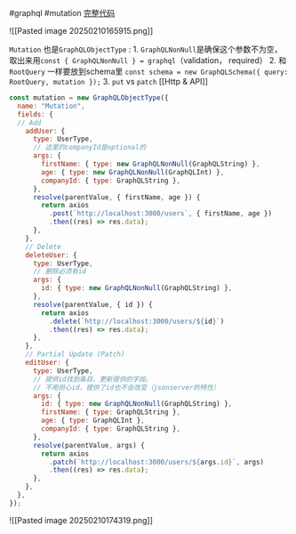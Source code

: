 #graphql #mutation
[完整代码](https://github.com/jiyulei/graphQLPlayground/blob/main/schema/schema.js)

![[Pasted image 20250210165915.png]]

`Mutation` 也是`GraphQLObjectType` :
	1. `GraphQLNonNull`是确保这个参数不为空，取出来用`const { GraphQLNonNull } = graphql`（validation， required）
	2. 和`RootQuery` 一样要放到schema里
	`const schema = new GraphQLSchema({ query: RootQuery, mutation });`
	3. `put` vs `patch` [[Http & API]]
``` javascript
const mutation = new GraphQLObjectType({
  name: "Mutation",
  fields: {
  // Add
    addUser: {
      type: UserType,
      // 这里的companyId是optional的
      args: {
        firstName: { type: new GraphQLNonNull(GraphQLString) },
        age: { type: new GraphQLNonNull(GraphQLInt) },
        companyId: { type: GraphQLString },
      },
      resolve(parentValue, { firstName, age }) {
        return axios
          .post(`http://localhost:3000/users`, { firstName, age })
          .then((res) => res.data);
      },
    },
    // Delete
    deleteUser: {
      type: UserType,
      // 删除必须有id
      args: {
        id: { type: new GraphQLNonNull(GraphQLString) },
      },
      resolve(parentValue, { id }) {
        return axios
          .delete(`http://localhost:3000/users/${id}`)
          .then((res) => res.data);
      },
    },
    // Partial Update (Patch)
    editUser: {
      type: UserType,
      // 提供id找到条目，更新提供的字段。
      // 不用担心id，提供了id也不会改变（jsonserver的特性）
      args: {
        id: { type: new GraphQLNonNull(GraphQLString) },
        firstName: { type: GraphQLString },
        age: { type: GraphQLInt },
        companyId: { type: GraphQLString },
      },
      resolve(parentValue, args) {
        return axios
          .patch(`http://localhost:3000/users/${args.id}`, args)
          .then((res) => res.data);
      },
    },
  },
});
```
![[Pasted image 20250210174319.png]]
